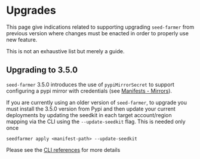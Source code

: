# Upgrades

This page give indications related to supporting upgrading `seed-farmer` from previous version where changes must be enacted in order to properly use new feature.

This is not an exhaustive list but merely a guide.


## Upgrading to 3.5.0

`seed-farmer` 3.5.0 introduces the use of `pypiMirrorSecret` to support configuring a pypi mirror with credentials (see [Manifests - Mirrors](./manifests.md#mirroroverride)).

If you are currently using an older version of `seed-farmer`, to upgrade you must install the 3.5.0 version from Pypi and then update your current deployments by updating the seedkit in each target account/region mapping via the CLI using the `--update-seedkit` flag.  This is needed only once
```code
seedfarmer apply <manifest-path> --update-seedkit
```

Please see the [CLI references](./cli_commands.rst) for more details